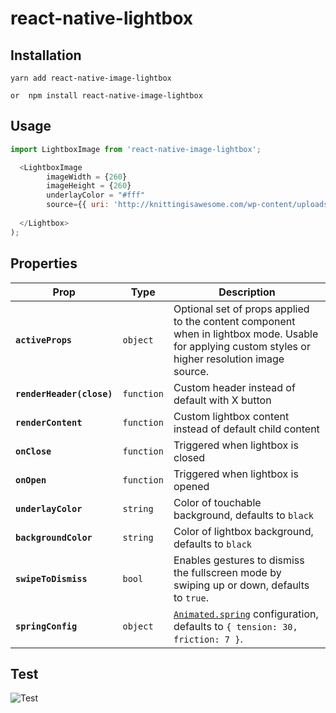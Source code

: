 # react-native-lightbox

## Installation

```
yarn add react-native-image-lightbox

or  npm install react-native-image-lightbox
```

## Usage

```js
import LightboxImage from 'react-native-image-lightbox';

  <LightboxImage  
        imageWidth = {260}
        imageHeight = {260}
        underlayColor = "#fff"
        source={{ uri: 'http://knittingisawesome.com/wp-content/uploads/2012/12/cat-wearing-a-reindeer-hat1.jpg' }}>
 
  </Lightbox>
);
```

## Properties

| Prop | Type | Description |
|---|---|---|
|**`activeProps`**|`object`|Optional set of props applied to the content component when in lightbox mode. Usable for applying custom styles or higher resolution image source.|
|**`renderHeader(close)`**|`function`|Custom header instead of default with X button|
|**`renderContent`**|`function`|Custom lightbox content instead of default child content|
|**`onClose`**|`function`|Triggered when lightbox is closed|
|**`onOpen`**|`function`|Triggered when lightbox is opened|
|**`underlayColor`**|`string`|Color of touchable background, defaults to `black`|
|**`backgroundColor`**|`string`|Color of lightbox background, defaults to `black`|
|**`swipeToDismiss`**|`bool`|Enables gestures to dismiss the fullscreen mode by swiping up or down, defaults to `true`.|
|**`springConfig`**|`object`|[`Animated.spring`](https://facebook.github.io/react-native/docs/animations.html) configuration, defaults to `{ tension: 30, friction: 7 }`.|

## Test

![Test](http://otn4d80hz.bkt.clouddn.com/2017-12-29%2014_35_05.gif)

